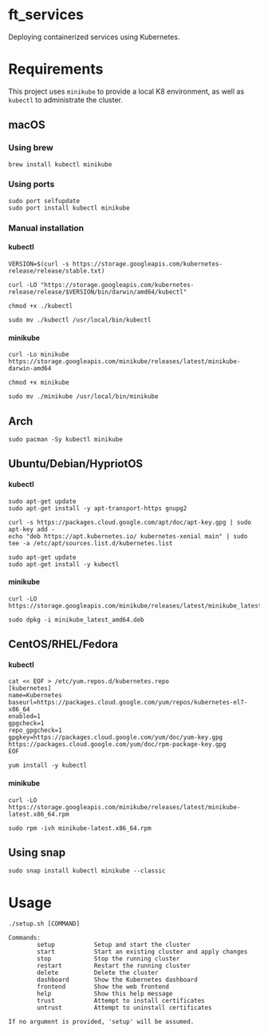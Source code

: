 # ft_services
Deploying containerized services using Kubernetes.

# Requirements
This project uses `minikube` to provide a local K8 environment, as well as `kubectl` to administrate the cluster.

## macOS
### Using brew
```shell
brew install kubectl minikube
```

### Using ports
```shell
sudo port selfupdate
sudo port install kubectl minikube
```

### Manual installation
#### kubectl
```shell
VERSION=$(curl -s https://storage.googleapis.com/kubernetes-release/release/stable.txt)

curl -LO "https://storage.googleapis.com/kubernetes-release/release/$VERSION/bin/darwin/amd64/kubectl"

chmod +x ./kubectl

sudo mv ./kubectl /usr/local/bin/kubectl
```

#### minikube
```shell
curl -Lo minikube https://storage.googleapis.com/minikube/releases/latest/minikube-darwin-amd64

chmod +x minikube

sudo mv ./minikube /usr/local/bin/minikube
```

## Arch
```shell
sudo pacman -Sy kubectl minikube
```

## Ubuntu/Debian/HypriotOS
#### kubectl
```shell
sudo apt-get update
sudo apt-get install -y apt-transport-https gnupg2

curl -s https://packages.cloud.google.com/apt/doc/apt-key.gpg | sudo apt-key add -
echo "deb https://apt.kubernetes.io/ kubernetes-xenial main" | sudo tee -a /etc/apt/sources.list.d/kubernetes.list

sudo apt-get update
sudo apt-get install -y kubectl
```

#### minikube
```shell
curl -LO https://storage.googleapis.com/minikube/releases/latest/minikube_latest_amd64.deb

sudo dpkg -i minikube_latest_amd64.deb
```


## CentOS/RHEL/Fedora
#### kubectl
```shell
cat << EOF > /etc/yum.repos.d/kubernetes.repo
[kubernetes]
name=Kubernetes
baseurl=https://packages.cloud.google.com/yum/repos/kubernetes-el7-x86_64
enabled=1
gpgcheck=1
repo_gpgcheck=1
gpgkey=https://packages.cloud.google.com/yum/doc/yum-key.gpg https://packages.cloud.google.com/yum/doc/rpm-package-key.gpg
EOF

yum install -y kubectl
```

#### minikube
```shell
curl -LO https://storage.googleapis.com/minikube/releases/latest/minikube-latest.x86_64.rpm

sudo rpm -ivh minikube-latest.x86_64.rpm
```

## Using snap
```shell
sudo snap install kubectl minikube --classic
```

# Usage
```
./setup.sh [COMMAND]

Commands:
        setup           Setup and start the cluster
        start           Start an existing cluster and apply changes
        stop            Stop the running cluster
        restart         Restart the running cluster
        delete          Delete the cluster
        dashboard       Show the Kubernetes dashboard
        frontend        Show the web frontend
        help            Show this help message
        trust           Attempt to install certificates
        untrust         Attempt to uninstall certificates

If no argument is provided, 'setup' will be assumed.
```
